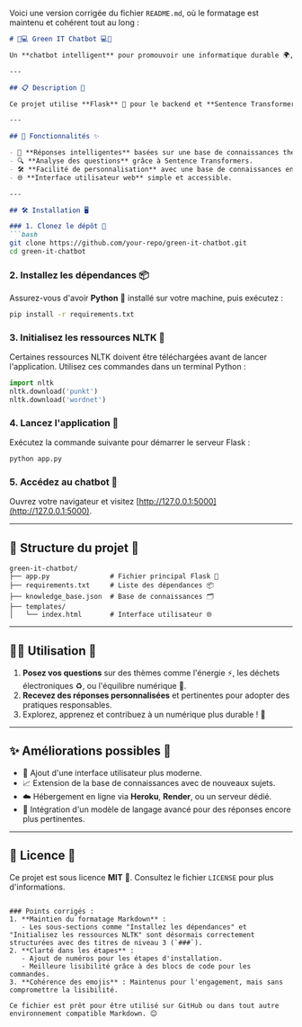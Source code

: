 Voici une version corrigée du fichier `README.md`, où le formatage est maintenu et cohérent tout au long :

```markdown
# 🌱💻 Green IT Chatbot 💻🌱

Un **chatbot intelligent** pour promouvoir une informatique durable 🌍, répondre à des questions sur la consommation énergétique ⚡, la gestion des déchets électroniques ♻️, et bien plus encore.

---

## 📋 Description 📝

Ce projet utilise **Flask** 🐍 pour le backend et **Sentence Transformers** 🧠 pour analyser les questions des utilisateurs. La base de connaissances 🗂️ est stockée dans un fichier **JSON** facile à modifier, ce qui rend le projet simple à personnaliser.

---

## 🚀 Fonctionnalités ✨

- 🤖 **Réponses intelligentes** basées sur une base de connaissances thématique.
- 🔍 **Analyse des questions** grâce à Sentence Transformers.
- 🛠️ **Facilité de personnalisation** avec une base de connaissances en JSON.
- 🌐 **Interface utilisateur web** simple et accessible.

---

## 🛠️ Installation 🖥️

### 1. Clonez le dépôt 🛒
```bash
git clone https://github.com/your-repo/green-it-chatbot.git
cd green-it-chatbot
```

### 2. Installez les dépendances 📦
Assurez-vous d'avoir **Python** 🐍 installé sur votre machine, puis exécutez :

```bash
pip install -r requirements.txt
```

### 3. Initialisez les ressources NLTK 🧩
Certaines ressources NLTK doivent être téléchargées avant de lancer l'application. Utilisez ces commandes dans un terminal Python :
```python
import nltk
nltk.download('punkt')
nltk.download('wordnet')
```

### 4. Lancez l'application 🚦
Exécutez la commande suivante pour démarrer le serveur Flask :
```bash
python app.py
```

### 5. Accédez au chatbot 🌟
Ouvrez votre navigateur et visitez [http://127.0.0.1:5000](http://127.0.0.1:5000).

---

## 📂 Structure du projet 📁

```
green-it-chatbot/
├── app.py               # Fichier principal Flask 🐍
├── requirements.txt     # Liste des dépendances 📦
├── knowledge_base.json  # Base de connaissances 🗂️
├── templates/
│   └── index.html       # Interface utilisateur 🌐
```

---

## 👩‍💻 Utilisation 💬

1. **Posez vos questions** sur des thèmes comme l'énergie ⚡, les déchets électroniques ♻️, ou l'équilibre numérique 🧘.
2. **Recevez des réponses personnalisées** et pertinentes pour adopter des pratiques responsables.
3. Explorez, apprenez et contribuez à un numérique plus durable ! 🌱

---

## ✨ Améliorations possibles 🚀

- 🎨 Ajout d'une interface utilisateur plus moderne.
- 📈 Extension de la base de connaissances avec de nouveaux sujets.
- ☁️ Hébergement en ligne via **Heroku**, **Render**, ou un serveur dédié.
- 🧠 Intégration d'un modèle de langage avancé pour des réponses encore plus pertinentes.

---

## 📜 Licence 📝

Ce projet est sous licence **MIT** 📖. Consultez le fichier `LICENSE` pour plus d'informations.
```

### Points corrigés :
1. **Maintien du formatage Markdown** : 
   - Les sous-sections comme "Installez les dépendances" et "Initialisez les ressources NLTK" sont désormais correctement structurées avec des titres de niveau 3 (`###`).
2. **Clarté dans les étapes** :
   - Ajout de numéros pour les étapes d'installation.
   - Meilleure lisibilité grâce à des blocs de code pour les commandes.
3. **Cohérence des emojis** : Maintenus pour l'engagement, mais sans compromettre la lisibilité.

Ce fichier est prêt pour être utilisé sur GitHub ou dans tout autre environnement compatible Markdown. 😊
